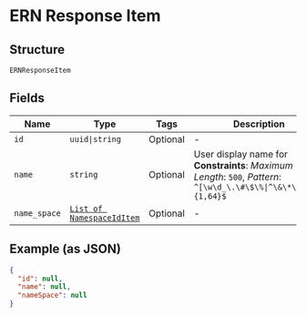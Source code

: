 
# ERN Response Item

## Structure

`ERNResponseItem`

## Fields

| Name | Type | Tags | Description |
|  --- | --- | --- | --- |
| `id` | `uuid\|string` | Optional | - |
| `name` | `string` | Optional | User display name for<br>**Constraints**: *Maximum Length*: `500`, *Pattern*: `^[\w\d_\.\#\$\%\|^\&\*\@\!\-]{1,64}$` |
| `name_space` | [`List of NamespaceIdItem`](../../doc/models/namespace-id-item.md) | Optional | - |

## Example (as JSON)

```json
{
  "id": null,
  "name": null,
  "nameSpace": null
}
```

